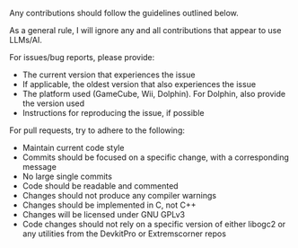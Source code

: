 Any contributions should follow the guidelines outlined below.

As a general rule, I will ignore any and all contributions that appear to use LLMs/AI.

For issues/bug reports, please provide:

- The current version that experiences the issue
- If applicable, the oldest version that also experiences the issue
- The platform used (GameCube, Wii, Dolphin). For Dolphin, also provide the version used
- Instructions for reproducing the issue, if possible

For pull requests, try to adhere to the following:

- Maintain current code style
- Commits should be focused on a specific change, with a corresponding message
- No large single commits
- Code should be readable and commented
- Changes should not produce any compiler warnings
- Changes should be implemented in C, not C++
- Changes will be licensed under GNU GPLv3
- Code changes should not rely on a specific version of either 
libogc2 or any utilities from the DevkitPro or Extremscorner repos
